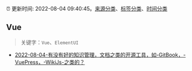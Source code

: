 :alarm_clock: 更新时间: 2022-08-04 09:40:45。[来源分类](../README.md)、[标签分类](../TAGS.md)、[时间分类](../TIMELINE.md)

## Vue


> 关键字：`Vue`、`ElementUI`



- [2022-08-04-有没有好的知识管理，文档之类的开源工具，如-GitBook，-VuePress，-WikiJs-之类的？](https://www.v2ex.com/t/870675) 